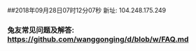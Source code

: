 ##2018年09月28日07时12分07秒 新址: 104.248.175.249
### 兔友常见问题及解答: https://github.com/wanggonging/d/blob/w/FAQ.md
